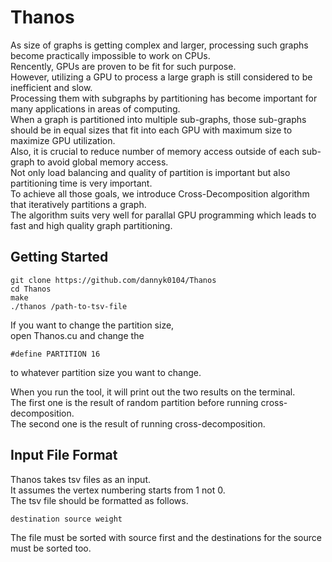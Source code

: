 # Thanos

As size of graphs is getting complex and larger, processing such graphs become practically impossible to work on CPUs.  
Rencently, GPUs are proven to be fit for such purpose.  
However, utilizing a GPU to process a large graph is still considered to be inefficient and slow.  
Processing them with subgraphs by partitioning has become important for many applications in areas of computing.  
When a graph is partitioned into multiple sub-graphs, those sub-graphs should be in equal sizes that fit into each GPU with maximum size to maximize GPU utilization.  
Also, it is crucial to reduce number of memory access outside of each sub-graph to avoid global memory access.  
Not only load balancing and quality of partition is important but also partitioning time is very important.  
To achieve all those goals, we introduce Cross-Decomposition algorithm that iteratively partitions a graph.  
The algorithm suits very well for parallal GPU programming which leads to fast and high quality graph partitioning.

## Getting Started

```
git clone https://github.com/dannyk0104/Thanos
cd Thanos
make
./thanos /path-to-tsv-file
```

If you want to change the partition size,  
open Thanos.cu and change the

```
#define PARTITION 16
```

to whatever partition size you want to change.

When you run the tool, it will print out the two results on the terminal.  
The first one is the result of random partition before running cross-decomposition.  
The second one is the result of running cross-decomposition.

## Input File Format

Thanos takes tsv files as an input.  
It assumes the vertex numbering starts from 1 not 0.  
The tsv file should be formatted as follows.

```
destination source weight
```

The file must be sorted with source first and the destinations for the source must be sorted too.
